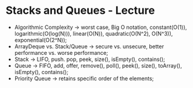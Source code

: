 # Stacks and Queues - Lecture

- Algorithmic Complexity -> worst case, Big O notation, constant(O(1)), logarithmic(O(log(N))), linear(O(N)), quadratic(O(N^2), O(N^3)), exponential(O(2^N));
- ArrayDeque vs. Stack/Queue -> secure vs. unsecure, better performance vs. worse performance;
- Stack -> LIFO, push. pop, peek, size(), isEmpty(), contains();
- Queue -> FIFO, add, offer, remove(), poll(), peek(), size(), toArray(), isEmpty(), contains();
- Priority Queue -> retains specific order of the elements;
